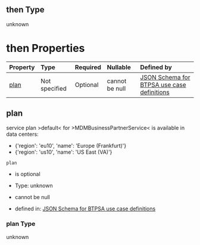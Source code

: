 ## then Type

unknown

# then Properties

| Property      | Type          | Required | Nullable       | Defined by                                                                                                                                                                                                                                      |
| :------------ | :------------ | :------- | :------------- | :---------------------------------------------------------------------------------------------------------------------------------------------------------------------------------------------------------------------------------------------- |
| [plan](#plan) | Not specified | Optional | cannot be null | [JSON Schema for BTPSA use case definitions](btpsa-usecase-properties-services-items-allof-1-then-allof-61-then-allof-0-then-properties-plan.md "undefined#/properties/services/items/allOf/1/then/allOf/61/then/allOf/0/then/properties/plan") |

## plan

service plan >default< for >MDMBusinessPartnerService< is available in data centers:

*   {'region': 'eu10', 'name': 'Europe (Frankfurt)'}
*   {'region': 'us10', 'name': 'US East (VA)'}

`plan`

*   is optional

*   Type: unknown

*   cannot be null

*   defined in: [JSON Schema for BTPSA use case definitions](btpsa-usecase-properties-services-items-allof-1-then-allof-61-then-allof-0-then-properties-plan.md "undefined#/properties/services/items/allOf/1/then/allOf/61/then/allOf/0/then/properties/plan")

### plan Type

unknown
